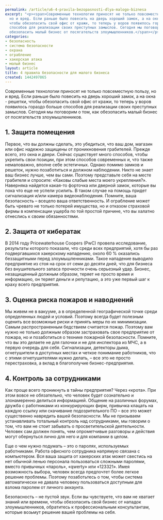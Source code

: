 ```yaml
---
permalink: /article/u6-4-pravila-bezopasnosti-dlya-malogo-biznesa
excerpt: "<p><span>Современные технологии приносят не только повсеместную пользу,
  но и вред. Если раньше было повесить на дверь хороший замок, а на окна - решетки,
  чтобы обезопасить свой офис от кражи, то теперь у воров появилось гораздо больше
  способов для реализации своих преступных замыслов. Сегодня мы поговорим о том, как
  обезопасить малый бизнес от посягательств злоумышленников.</span></p>"
categories:
- безопасность
- система безопасности
- охрана
- ограбление
- хакерская атака
- малый бизнес
layout: article
title: 4 правила безопасности для малого бизнеса
created: 1442497865
---
```

Современные технологии приносят не только повсеместную пользу, но и вред. Если раньше было повесить на дверь хороший замок, а на окна - решетки, чтобы обезопасить свой офис от кражи, то теперь у воров появилось гораздо больше способов для реализации своих преступных замыслов. Сегодня мы поговорим о том, как обезопасить малый бизнес от посягательств злоумышленников.

## 1. Защита помещения ##

Первое, что вы должны сделать, это убедиться, что ваш дом, магазин или офис надежно защищены от проникновения грабителей. Прежде всего, это окна и двери. Сейчас существует много способов, чтобы укрепить свои позиции, при этом способов современных и, что также немаловажно, вполне себе эстетичных. Однако помимо замков и решеток, нужно позаботиться и должном наблюдении. Никто не знает ваш бизнес лучше, чем вы сами. Поэтому представьте себя на месте грабителя и спросите: «Каковы слабые места моего укрепления?». Наверняка найдется какая-то форточка или дверной замок, которые вы пока что еще не успели усилить. В таком случае на помощь придет сигнализация и/или камера видеонаблюдения. Помните, ваша безопасность – всецело ваша ответственность. И ограбление может быть чревато не только потерей имущества, но и отказом страховой фирмы в компенсации ущерба по той простой причине, что вы халатно отнеслись к своим обязанностями.

## 2. Защита от кибератак ##

В 2014 году Pricewaterhouse Coopers (PwC) провела исследование, результаты которого показали, что среди всех предприятий, хотя бы раз подвергавшихся хакерскому нападению, около 60 % оказались беззащитными перед злоумышленниками. Такое нападение выводило предприятие из стоя на срок от семи до десяти дней, что для бизнеса без внушительного запаса прочности очень серьезный удар. Бизнес, незащищенный должным образом, теряет не просто время и информацию, он теряет деньги и репутацию, а это уже первый шаг к краху всего предприятия.

## 3. Оценка риска пожаров и наводнений ##

Мы живем не в вакууме, а в определенной географической точке среди определенных людей и условий. Поэтому всегда будет полезным оценить все возможные риски и принять меры по их минимизации. Самым распространенным бедствием считается пожар. Поэтому вам нужно не только должным образом застраховать свое предприятие от пожара, но и позаботиться о технике пожарной безопасности. Помните, что вы это делаете не для галочки и не для инспектора из МЧС, а в первую очередь для себя. Сигнализации, детекторы дыма, огнетушители в доступных местах и четкое понимание работников, что с этими огнетушителями нужно делать, – все это не просто перестраховка, а вклад в благополучие бизнес-предприятия.

## 4. Контроль за сотрудниками ##

Как проще всего проникнуть в тайны предприятия? Через «крота». При этом вовсе не обязательно, что человек будет сознательно и злонамеренно делиться информацией. Общение на различных форумах, дружба с работниками из конкурирующих фирм, привычка клацать на каждую ссылку или скачивание подозрительного ПО – все это может существенно навредить вашей безопасности. Мы не призываем устанавливать тотальный контроль над сотрудниками, мы говорим о том, что вам не стоит забывать о просветительской деятельности. Человек сам должен понять, чем опрометчивые разговоры и действия могут обернуться лично для него и для компании в целом.

Еще о чем нужно подумать – это о паролях, используемых работниками. Работа офисного сотрудника напрямую связана с компьютером. Вся ваша защита от хакерских атак может свестись на нет обычной ленью персонала пользоваться сложными паролями, вместо привычных «пароль», «qwerty» или «123321». Имея возможность выбора, человек всегда предпочтет более легкое решение проблемы. Поэтому позаботьтесь о том, чтобы система автоматически не давала человеку пользоваться доступным для взлома паролем от личного аккаунта.

Безопасность – не пустой звук. Если вы чувствуете, что вам не хватает знаний или времени, чтобы обезопасить свой бизнес от нападок злоумышленников, обратитесь к профессиональным консультантам, которые возьмут решение вашей проблемы на себя.
